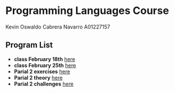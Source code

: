 # Programming Languages Course
Kevin Oswaldo Cabrera Navarro A01227157

## Program List
- **class February 18th** [here](scheme/0218.scm)
- **class February 25th** [here](scheme/0225.scm)
- **Parial 2 exercises** [here](scheme/exercises.scm)
- **Parial 2 theory** [here](scheme/theory.scm)
- **Parial 2 challenges** [here](scheme/challenges.scm)
